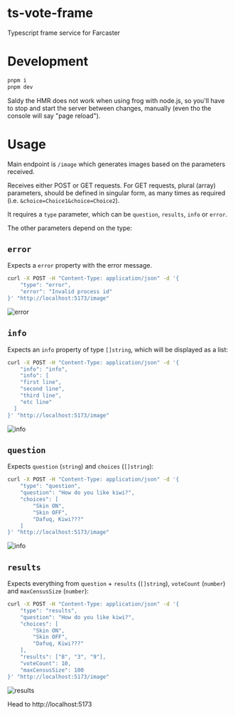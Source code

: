# ts-vote-frame
Typescript frame service for Farcaster

Development
===========

```bash
pnpm i
pnpm dev
```

Saldy the HMR does not work when using frog with node.js, so you'll have to stop and start the server between changes, manually (even tho the console will say "page reload").

Usage
=====

Main endpoint is `/image` which generates images based on the parameters received.

Receives either POST or GET requests. For GET requests, plural (array) parameters, should be defined in singular form, as many times as required (i.e. `&choice=Choice1&choice=Choice2`).

It requires a `type` parameter, which can be `question`, `results`, `info` or `error`.

The other parameters depend on the type:

`error`
-------

Expects a `error` property with the error message.

```bash
curl -X POST -H "Content-Type: application/json" -d '{
	"type": "error",
	"error": "Invalid process id"
}' "http://localhost:5173/image"
```

![error](https://img.frame.vote/image?type=error&error=Invalid%20process%20id)

`info`
------

Expects an `info` property of type `[]string`, which will be displayed as a list:

```bash
curl -X POST -H "Content-Type: application/json" -d '{
	"info": "info",
	"info": [
    "first line",
    "second line",
    "third line",
    "etc line"
  ]
}' "http://localhost:5173/image"
```

![info](https://img.frame.vote/image?type=info&info=first%20line&info=second%20line&info=third%20line&info=etc%20line)

`question`
----------

Expects `question` (`string`) and `choices` (`[]string`):

```bash
curl -X POST -H "Content-Type: application/json" -d '{
	"type": "question",
	"question": "How do you like kiwi?",
	"choices": [
		"Skin ON",
		"Skin OFF",
		"Dafuq, Kiwi???"
	]
}' "http://localhost:5173/image"
```

![info](http://img.frame.vote/image?type=question&question=How%20do%20you%20like%20kiwi??&choice=Skin%20ON&choice=Skin%20OFF&choice=Dafuq,%20Kiwi???)


`results`
---------

Expects everything from `question` + `results` (`[]string`), `voteCount` (`number`) and `maxCensusSize` (`number`):

```bash
curl -X POST -H "Content-Type: application/json" -d '{
	"type": "results",
	"question": "How do you like kiwi?",
	"choices": [
		"Skin ON",
		"Skin OFF",
		"Dafuq, Kiwi???"
	],
	"results": ["8", "3", "9"],
	"voteCount": 10,
	"maxCensusSize": 100
}' "http://localhost:5173/image"
```

![results](https://img.frame.vote/image?type=results&question=How%20do%20you%20like%20kiwi?&choice=Skin%20ON&choice=Skin%20OFF&choice=Dafuq,%20Kiwi???&result=8&result=3&result=9&voteCount=10&maxCensusSize=100)

Head to http://localhost:5173
